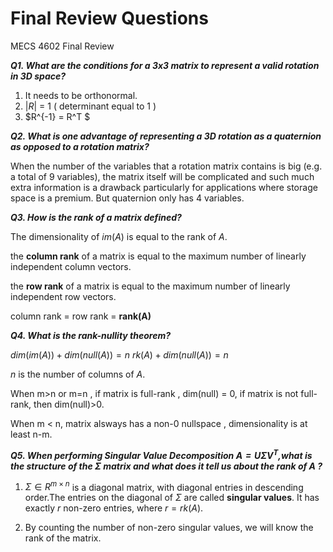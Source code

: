 # Final Review Questions
MECS 4602 Final Review

***Q1. What are the conditions for a 3x3 matrix to represent a valid rotation in 3D space?***

1. It needs to be orthonormal.
2. $|R|$ = 1 ( determinant equal to 1 )
3. $R^{-1} = R^T $



***Q2. What is one advantage of representing a 3D rotation as a quaternion as opposed to a rotation matrix?***


When the number of the variables that a rotation matrix contains is big (e.g. a total of 9 variables), the matrix itself will be complicated and such much extra information is a drawback particularly for applications where storage space is a premium. But quaternion only has 4 variables.


***Q3. How is the rank of a matrix defined?***

The dimensionality of $im(A)$ is equal to the rank of $A$.

the **column rank** of a matrix is equal to the maximum number of linearly independent column vectors.

the **row rank** of a matrix is equal to the maximum number of linearly independent row vectors.

column rank = row rank = **rank(A)**


***Q4. What is the rank-nullity theorem?***

$dim(im(A)) + dim(null(A)) = n$
$rk(A) + dim(null(A)) = n$

$n$ is the number of columns of $A$.

When m>n or m=n , if matrix is full-rank , dim(null) = 0, if matrix is not full-rank, then dim(null)>0.

When m < n, matrix alsways has a non-0 nullspace , dimensionality is at least n-m.


***Q5. When performing Singular Value Decomposition $A=U\Sigma V^{T}$,what is the structure of the $\Sigma$ matrix and what does it tell us about the rank of $A$ ?***

1. $\Sigma \in R^{m\times n}$ is a diagonal matrix, with diagonal entries in descending order.The entries on the diagonal of $\Sigma$ are called **singular values**. It has exactly $r$ non-zero entries, where $r = rk(A)$.

2. By counting the number of non-zero singular values, we will know the rank of the matrix.

